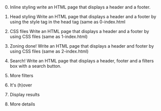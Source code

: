 0. Inline styling
write an HTML page that displays a header and a footer.
1. Head styling 
Write an HTML page that displays a header and a footer by using the style tag in the head tag (same as 0-index.html
2. CSS files 
Write an HTML page that displays a header and a footer by using CSS files (same as 1-index.html)
3. Zoning done!
Write an HTML page that displays a header and footer by using CSS files (same as 2-index.html)
4. Search!
Write an HTML page that displays a header, footer and a filters box with a search button.
5. More filters

6. It's (h)over
7. Display results
8. More details
